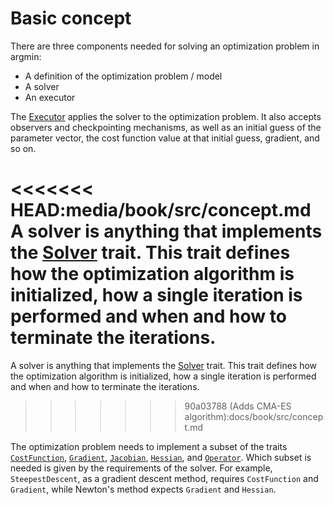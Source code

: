 # Basic concept

There are three components needed for solving an optimization problem in argmin:

* A definition of the optimization problem / model
* A solver
* An executor

The [Executor](https://docs.rs/argmin/latest/argmin/core/struct.Executor.html) applies the solver to the optimization problem.
It also accepts observers and checkpointing mechanisms, as well as an initial guess of the parameter vector, the cost function value at that initial guess, gradient, and so on.

<<<<<<< HEAD:media/book/src/concept.md
A solver is anything that implements the [Solver](https://docs.rs/argmin/latest/argmin/core/trait.Solver.html) trait.
This trait defines how the optimization algorithm is initialized, how a single iteration is performed and when and how to terminate the iterations.
=======
A solver is anything that implements the [Solver](https://docs.rs/argmin/latest/argmin/core/trait.Solver.html) trait. This trait defines how the optimization algorithm is initialized, how a single iteration is performed and when and how to terminate the iterations.
>>>>>>> 90a03788 (Adds CMA-ES algorithm):docs/book/src/concept.md

The optimization problem needs to implement a subset of the traits
[`CostFunction`](https://docs.rs/argmin/latest/argmin/core/trait.CostFunction.html),
[`Gradient`](https://docs.rs/argmin/latest/argmin/core/trait.Gradient.html),
[`Jacobian`](https://docs.rs/argmin/latest/argmin/core/trait.Jacobian.html),
[`Hessian`](https://docs.rs/argmin/latest/argmin/core/trait.Hessian.html), and
[`Operator`](https://docs.rs/argmin/latest/argmin/core/trait.Operator.html).
Which subset is needed is given by the requirements of the solver.
For example, `SteepestDescent`, as a gradient descent method, requires `CostFunction` and `Gradient`, while Newton's method expects `Gradient` and `Hessian`.

